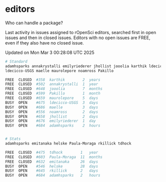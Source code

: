 # editors

Who can handle a package?

Last activity in issues assigned to rOpenSci editors, searched first in open
issues and then in closed issues. Editors with no open issues are FREE, even if
they also have no closed issue.


Updated on Mon Mar 3 00:28:08 UTC 2025

```bash
# Standard
adamhsparks annakrystalli emilyriederer jhollist jooolia karthik ldecicco
ldecicco-USGS maelle maurolepore noamross Pakillo

FREE  CLOSED  #358  karthik        2  years
FREE  CLOSED  #502  annakrystalli  1  year
FREE  CLOSED  #648  jooolia        7  months
FREE  CLOSED  #599  Pakillo        1  month
FREE  CLOSED  #659  maurolepore    5  days
BUSY  OPEN    #675  ldecicco-USGS  3  days
BUSY  OPEN    #686  maelle         3  days
BUSY  OPEN    #556  noamross       2  days
BUSY  OPEN    #658  jhollist       2  days
BUSY  OPEN    #676  emilyriederer  1  day
BUSY  OPEN    #684  adamhsparks    2  hours


# Stats
adamhsparks emitanaka helske Paula-Moraga rkillick tdhock

FREE  CLOSED  #475  tdhock        1   year
FREE  CLOSED  #603  Paula-Moraga  11  months
FREE  CLOSED  #632  emitanaka     26  days
BUSY  OPEN    #546  helske        28  days
BUSY  OPEN    #645  rkillick      2   days
BUSY  OPEN    #684  adamhsparks   2   hours
```
